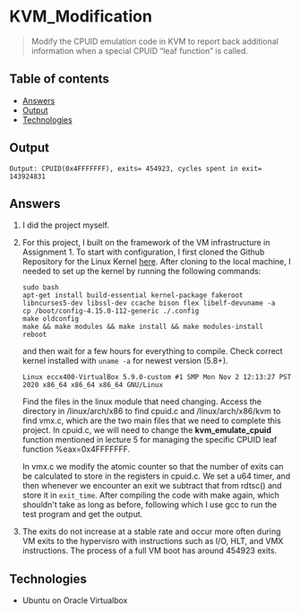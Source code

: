 # KVM_Modification

> Modify the CPUID emulation code in KVM to report back additional information when a special CPUID “leaf function” is called.

## Table of contents
* [Answers](#answers)
* [Output](#output)
* [Technologies](#technologies)

## Output

```
Output: CPUID(0x4FFFFFFF), exits= 454923, cycles spent in exit= 143924831
```

## Answers

1. I did the project myself.

2. For this project, I built on the framework of the VM infrastructure in Assignment 1. To start with configuration, I first cloned the Github Repository for the Linux Kernel [here](https://github.com/torvalds/linux). After cloning to the local machine, I needed to set up the kernel by running the following commands:

    ```
    sudo bash
    apt-get install build-essential kernel-package fakeroot libncurses5-dev libssl-dev ccache bison flex libelf-devuname -a
    cp /boot/config-4.15.0-112-generic ./.config
    make oldconfig
    make && make modules && make install && make modules-install
    reboot
    ```
    and then wait for a few hours for everything to compile. Check correct kernel installed with `uname -a` for newest version (5.8+).
    
    ```
    Linux eccx400-VirtualBox 5.9.0-custom #1 SMP Mon Nov 2 12:13:27 PST 2020 x86_64 x86_64 x86_64 GNU/Linux
    ```
    
    Find the files in the linux module that need changing. Access the directory in /linux/arch/x86 to find cpuid.c and /linux/arch/x86/kvm to find vmx.c, which are the two main    files that we need to complete this project. In cpuid.c, we will need to change the <b>kvm_emulate_cpuid</b> function mentioned in lecture 5 for managing the specific CPUID leaf function %eax=0x4FFFFFFF. 
    
    In vmx.c we modify the atomic counter so that the number of exits can be calculated to store in the registers in cpuid.c. We set a u64 timer, and then whenever we encounter an exit we subtract that from rdtsc() and store it in `exit_time`. After compiling the code with make again, which shouldn't take as long as before, following which I use gcc to run the test program and get the output.
    
3. The exits do not increase at a stable rate and occur more often during VM exits to the hypervisro with instructions such as I/O, HLT, and VMX instructions.
The process of a full VM boot has around 454923 exits.

## Technologies
* Ubuntu on Oracle Virtualbox
